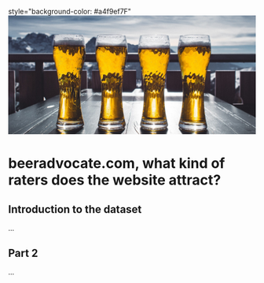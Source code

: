style="background-color: #a4f9ef7F" 
![Beer Banner](/assets/img/beer_banner.jpg "beer banner")

# beeradvocate.com, what kind of raters does the website attract?
## Introduction to the dataset
...
## Part 2
...
